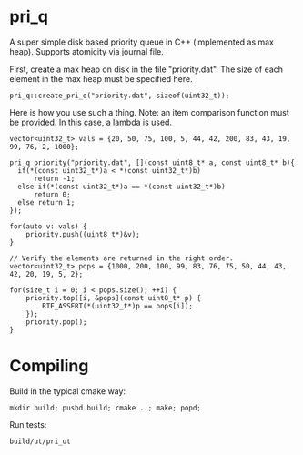 # pri_q
A super simple disk based priority queue in C++ (implemented as max heap). Supports atomicity via journal file.

First, create a max heap on disk in the file "priority.dat". The size of each element in the max heap must be specified here.

    pri_q::create_pri_q("priority.dat", sizeof(uint32_t));

Here is how you use such a thing. Note: an item comparison function must be provided. In this case, a lambda is used.

    vector<uint32_t> vals = {20, 50, 75, 100, 5, 44, 42, 200, 83, 43, 19, 99, 76, 2, 1000};

    pri_q priority("priority.dat", [](const uint8_t* a, const uint8_t* b){
      if(*(const uint32_t*)a < *(const uint32_t*)b)
          return -1;
      else if(*(const uint32_t*)a == *(const uint32_t*)b)
          return 0;
      else return 1;
    });

    for(auto v: vals) {
        priority.push((uint8_t*)&v);
    }

    // Verify the elements are returned in the right order.
    vector<uint32_t> pops = {1000, 200, 100, 99, 83, 76, 75, 50, 44, 43, 42, 20, 19, 5, 2};

    for(size_t i = 0; i < pops.size(); ++i) {
        priority.top([i, &pops](const uint8_t* p) {
            RTF_ASSERT(*(uint32_t*)p == pops[i]);
        });
        priority.pop();
    }

# Compiling
Build in the typical cmake way:

    mkdir build; pushd build; cmake ..; make; popd;

Run tests:

    build/ut/pri_ut

